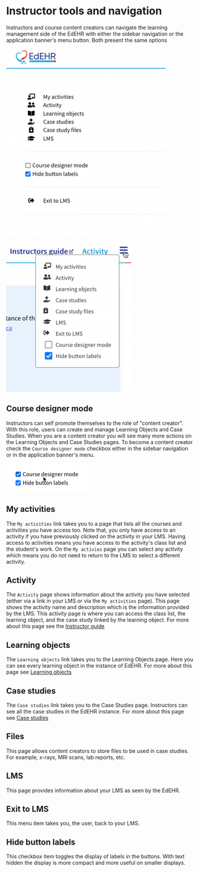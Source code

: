 # Instructor tools and navigation

Instructors and course content creators can navigate the learning management side of the EdEHR with either the sidebar navigation or the application banner's menu button.  Both present the same options

![2]

![1]

## Course designer mode

Instructors can self promote themselves to the role of "content creator".  With this role, users can create and manage Learning Objects and Case Studies. When you are a content creator you will see many more actions on the Learning Objects and Case Studies pages. To become a content creator check the ```Course designer mode``` checkbox either in the sidebar navigation or in the application banner's menu.

![4]

## My activities

The ```My activities``` link takes you to a page that lists all the courses and activities you have access too. Note that, you only have access to an activity if you have previously clicked on the activity in your LMS.  Having access to activities means you have access to the activity's class list and the student's work.  On the ```My activies``` page you can select any activity which means you do not need to return to the LMS to select a different activity.

## Activity

The ```Activity``` page shows information about the activity you have selected (either via a link in your LMS or via the ```My activities``` page).  This page shows the activity name and description which is the information provided by the LMS. This activity page is where you can access the class list, the learning object, and the case study linked by the learning object. For more about this page see the [Instructor guide](../instructor/README.md)

## Learning objects

The ```Learning objects``` link takes you to the Learning Objects page. Here you can see every learning object in the instance of EdEHR.  For more about this page see [Learning objects](./learning-objects.md) 

## Case studies

The ```Case studies``` link takes you to the Case Studies page. Instructors can see all the case studies in the EdEHR instance. For more about this page see [Case studies](./case-studies.md)

## Files

This page allows content creators to store files to be used in case studies. For example, x-rays, MRI scans, lab reports, etc.

## LMS

This page provides information about your LMS as seen by the EdEHR.

## Exit to LMS

This menu item takes you, the user, back to your LMS.

## Hide button labels

This checkbox item toggles the display of labels in the buttons. With text hidden the display is more compact and more useful on smaller displays.

[1]: ../images/instructor-tools.png "Instructor tools"
[2]: ../images/instructor-navigation.png "Instructor navigation"
[4]: ../images/instructor-cc-checkbox.png
